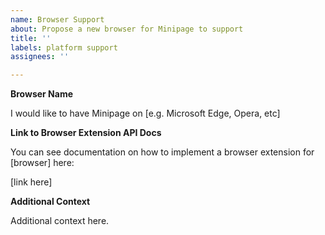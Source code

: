 ```yaml
---
name: Browser Support
about: Propose a new browser for Minipage to support
title: ''
labels: platform support
assignees: ''

---
```


**Browser Name**

I would like to have Minipage on [e.g. Microsoft Edge, Opera, etc]

**Link to Browser Extension API Docs**

You can see documentation on how to implement a browser extension for [browser] here:

[link here]

**Additional Context**

Additional context here.
